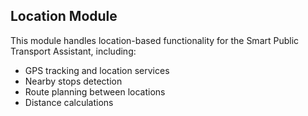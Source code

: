 ## Location Module

This module handles location-based functionality for the Smart Public Transport Assistant, including:
- GPS tracking and location services
- Nearby stops detection
- Route planning between locations
- Distance calculations
